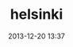 ---
layout: post
title: helsinki
description: Helsinki open data R tools
link: http://ropengov.github.io/helsinki/
github: http://ropengov.github.io/helsinki/
category: ropengov
date: 2013-12-20 13:37
tutorial: false
---